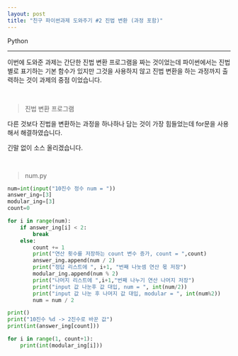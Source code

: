 ```yaml
---
layout: post
title: "친구 파이썬과제 도와주기 #2 진법 변환 (과정 포함)"
---
```


Python

---
이번에 도와준 과제는 간단한 진법 변환 프로그램을 짜는 것이었는데 파이썬에서는 진법별로 표기하는 기본 함수가 있지만 그것을 사용하지 않고 진법 변환을 하는 과정까지 출력하는 것이 과제의 중점 이었습니다.

<br>

> 진법 변환 프로그램

다른 것보다 진법을 변환하는 과정을 하나하나 담는 것이 가장 힘들었는데 for문을 사용해서 해결하였습니다.

긴말 없이 소스 올리겠습니다.

<br>

> num.py

```python
num=int(input("10진수 정수 num = "))
answer_ing=[3]
modular_ing=[3]
count=0

for i in range(num):
    if answer_ing[i] < 2:
        break
    else:
        count += 1
        print("연산 횟수를 저장하는 count 변수 증가, count = ",count)
        answer_ing.append(num / 2)
        print("정답 리스트에 ", i+1, "번째 나눗셈 연산 몫 저장")
        modular_ing.append(num % 2)
        print("나머지 리스트에 ",i+1,"번째 나누기 연산 나머지 저장")
        print("input 값 나눈후 값 대입, num = ", int(num/2))
        print("input 값 나눈 후 나머지 값 대입, modular = ", int(num%2))
        num = num / 2

print()
print("10진수 %d -> 2진수로 바꾼 값")
print(int(answer_ing[count]))

for i in range(1, count+1):
    print(int(modular_ing[i]))

```
